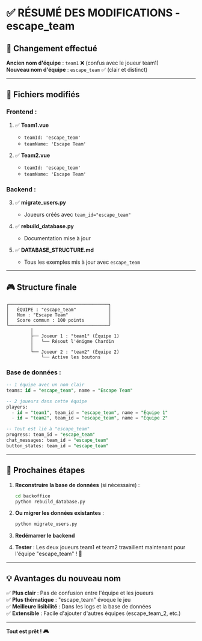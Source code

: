 # ✅ RÉSUMÉ DES MODIFICATIONS - escape_team

## 🎯 Changement effectué

**Ancien nom d'équipe** : `team1` ❌ (confus avec le joueur team1)  
**Nouveau nom d'équipe** : `escape_team` ✅ (clair et distinct)

---

## 📝 Fichiers modifiés

### Frontend :
1. ✅ **Team1.vue** 
   - `teamId: 'escape_team'`
   - `teamName: 'Escape Team'`

2. ✅ **Team2.vue**
   - `teamId: 'escape_team'`
   - `teamName: 'Escape Team'`

### Backend :
3. ✅ **migrate_users.py**
   - Joueurs créés avec `team_id="escape_team"`

4. ✅ **rebuild_database.py**
   - Documentation mise à jour

5. ✅ **DATABASE_STRUCTURE.md**
   - Tous les exemples mis à jour avec `escape_team`

---

## 🎮 Structure finale

```
┌─────────────────────────────────────┐
│   ÉQUIPE : "escape_team"            │
│   Nom : "Escape Team"               │
│   Score commun : 100 points         │
└─────────────────────────────────────┘
         │
         ├── Joueur 1 : "team1" (Équipe 1)
         │   └── Résout l'énigme Chardin
         │
         └── Joueur 2 : "team2" (Équipe 2)
             └── Active les boutons
```

### Base de données :
```sql
-- 1 équipe avec un nom clair
teams: id = "escape_team", name = "Escape Team"

-- 2 joueurs dans cette équipe
players: 
  - id = "team1", team_id = "escape_team", name = "Équipe 1"
  - id = "team2", team_id = "escape_team", name = "Équipe 2"

-- Tout est lié à "escape_team"
progress: team_id = "escape_team"
chat_messages: team_id = "escape_team"
button_states: team_id = "escape_team"
```

---

## 🚀 Prochaines étapes

1. **Reconstruire la base de données** (si nécessaire) :
   ```bash
   cd backoffice
   python rebuild_database.py
   ```

2. **Ou migrer les données existantes** :
   ```bash
   python migrate_users.py
   ```

3. **Redémarrer le backend**

4. **Tester** : Les deux joueurs team1 et team2 travaillent maintenant pour l'équipe "escape_team" ! 🎉

---

## 💡 Avantages du nouveau nom

✅ **Plus clair** : Pas de confusion entre l'équipe et les joueurs  
✅ **Plus thématique** : "escape_team" évoque le jeu  
✅ **Meilleure lisibilité** : Dans les logs et la base de données  
✅ **Extensible** : Facile d'ajouter d'autres équipes (escape_team_2, etc.)

---

**Tout est prêt ! 🎮**
